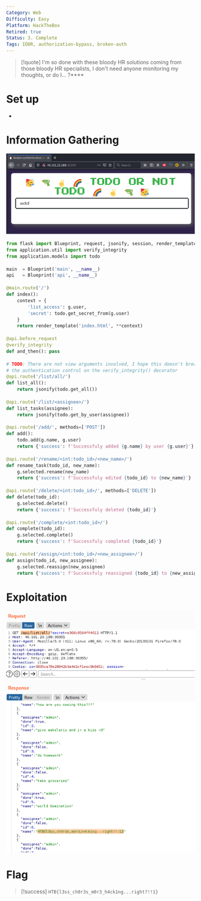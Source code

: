```yaml
---
Category: Web
Difficulty: Easy
Platform: HackTheBox
Retired: true
Status: 3. Complete
Tags: IDOR, authorization-bypass, broken-auth
---
```

>[!quote]
> I'm so done with these bloody HR solutions coming from those bloody HR specialists, I don't need anyone monitoring my thoughts, or do I... ?****


# Set up

-

# Information Gathering

![Pasted image 20210818202848.png](../../zzz_res/attachments/Pasted_image_20210818202848.png)

```python
from flask import Blueprint, request, jsonify, session, render_template, g
from application.util import verify_integrity
from application.models import todo

main  = Blueprint('main', __name__)
api   = Blueprint('api', __name__)

@main.route('/')
def index():
	context = {
		'list_access': g.user,
		'secret': todo.get_secret_from(g.user)
	}
	return render_template('index.html', **context)

@api.before_request
@verify_integrity
def and_then(): pass

# TODO: There are not view arguments involved, I hope this doesn't break
# the authentication control on the verify_integrity() decorator
@api.route('/list/all/')
def list_all():
	return jsonify(todo.get_all())

@api.route('/list/<assignee>/')
def list_tasks(assignee):
	return jsonify(todo.get_by_user(assignee))

@api.route('/add/', methods=['POST'])
def add():
	todo.add(g.name, g.user)
	return {'success': f'Successfuly added {g.name} by user {g.user}'}

@api.route('/rename/<int:todo_id>/<new_name>/')
def rename_task(todo_id, new_name):
	g.selected.rename(new_name)
	return {'success': f'Successfuly edited {todo_id} to {new_name}'}

@api.route('/delete/<int:todo_id>/', methods=['DELETE'])
def delete(todo_id):
	g.selected.delete()
	return {'success': f'Successfuly deleted {todo_id}'}

@api.route('/complete/<int:todo_id>/')
def complete(todo_id):
	g.selected.complete()
	return {'success': f'Successfuly completed {todo_id}'}

@api.route('/assign/<int:todo_id>/<new_assignee>/')
def assign(todo_id, new_assignee):
	g.selected.reassign(new_assignee)
	return {'success': f'Successfuly reassigned {todo_id} to {new_assignee}'}
```

# Exploitation

![Pasted image 20210818204256.png](../../zzz_res/attachments/Pasted_image_20210818204256.png)

# Flag

>[!success]
>`HTB{l3ss_ch0r3s_m0r3_h4ck1ng...right?!!1}`

